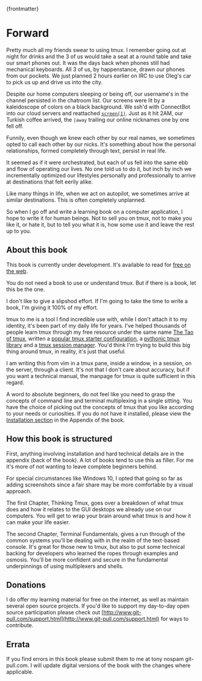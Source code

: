 
{frontmatter}

# Forward

Pretty much all my friends swear to using tmux. I remember going out at night for drinks and the 3 of us would take a seat at a round table and take our smart phones out. It was the days back when phones still had mechanical keyboards. All 3 of us, by happenstance, drawn our phones from our pockets. We just planned 2 hours earlier on IRC to use Oleg's car to pick us up and drive us into the city.

Despite our home computers sleeping or being off, our username's in the channel persisted in the chatroom list. Our screens were lit by a kaleidoscope of colors on a black background. We ssh'd with ConnectBot into our cloud servers and reattached [`screen(1)`](https://en.wikipedia.org/wiki/GNU_Screen). Just as it hit 2AM, our Turkish coffee arrived, the `|away` trailing our online nicknames one by one fell off.

Funnily, even though we knew each other by our real names, we sometimes opted to call each other by our nicks. It's something about how the personal relationships, formed completely through text, persist in real life.

It seemed as if it were orchestrated, but each of us fell into the same ebb and flow of operating our lives. No one told us to do it, but inch by inch we incrementally optimized our lifestyles personally and professionally to arrive at destinations that felt eerily alike.

Like many things in life, when we act on autopilot, we sometimes arrive at similar destinations. This is often completely unplanned.

So when I go off and write a learning book on a computer application, I hope to write it for human beings. Not to sell you on tmux, not to make you like it, or hate it, but to tell you what it is, how some use it and leave the rest up to you.

## About this book

This book is currently under development. It's available to read for [free on the web](https://leanpub.com/the-tao-of-tmux/read).

You do not need a book to use or understand tmux. But if there is a book, let this be the one.

I don't like to give a slipshod effort. If I'm going to take the time to write a book, I'm giving it 100% of my effort.

tmux to me is a tool I find incredible use with, while I don't attach it to my identity, it's been part of my daily life for years. I've helped thousands of people learn tmux through my free resource under the same name [The Tao of tmux](https://tmuxp.readthedocs.io/en/latest/about_tmux.html), written a [popular tmux starter configuration](https://github.com/tony/tmux-config), a [pythonic tmux library](https://github.com/tony/libtmux) and a [tmux session manager](https://github.com/tony/tmuxp). You'd think I'm trying to build this big thing around tmux, in reality, it's just that useful.

I am writing this from vim in a tmux pane, inside a window, in a session, on the server, through a client.  It's not that I don't care about accuracy, but if you want a technical manual, the manpage for tmux is quite sufficient in this regard.

A word to absolute beginners, do not feel like you need to grasp the concepts of command line and terminal multiplexing in a single sitting. You have the choice of picking out the concepts of tmux that you like according to your needs or curiosities. If you do not have it installed, please view the [Installation section](#appendix-installation) in the Appendix of the book.

## How this book is structured

First, anything involving installation and hard technical details are in the appendix (back of the book). A lot of books tend to use this as filler. For me it's more of not wanting to leave complete beginners behind.

For special circumstances like Windows 10, I opted that going so far as adding screenshots since a fair share may be more comfortable by a visual approach.

The first Chapter, Thinking Tmux, goes over a breakdown of what tmux does and how it relates to the GUI desktops we already use on our computers.  You will get to wrap your brain around what tmux is and how it can make your life easier.

The second Chapter, Terminal Fundamentals, gives a run through of the common systems you'll be dealing with in the realm of the text-based console. It's great for those new to tmux, but also to put some technical backing for developers who learned the ropes through examples and osmosis. You'll be more confident and secure in the fundamental underpinnings of using multiplexers and shells.

## Donations

I do offer my learning material for free on the internet, as well as maintain several open source projects. If you'd like to support my day-to-day open source participation please check out [http://www.git-pull.com/support.html](http://www.git-pull.com/support.html) for ways to contribute.

## Errata

If you find errors in this book please submit them to me at tony <AT> nospam git-pull.com. I will update digital versions of the book with the changes where applicable.

